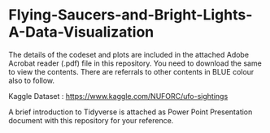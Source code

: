 # Flying-Saucers-and-Bright-Lights-A-Data-Visualization

The details of the codeset and plots are included in the attached Adobe Acrobat reader (.pdf) file in this repository. 
You need to download the same to view the contents. There are referrals to other contents in BLUE colour also to follow.

Kaggle Dataset : https://www.kaggle.com/NUFORC/ufo-sightings

A brief introduction to Tidyverse is attached as Power Point Presentation document with this repository for your reference.
